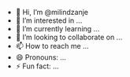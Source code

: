 - 👋 Hi, I’m @milindzanje
- 👀 I’m interested in ...
- 🌱 I’m currently learning ...
- 💞️ I’m looking to collaborate on ...
- 📫 How to reach me ...
- 😄 Pronouns: ...
- ⚡ Fun fact: ...

<!---
milindzanje/milindzanje is a ✨ special ✨ repository because its `README.md` (this file) appears on your GitHub profile.
You can click the Preview link to take a look at your changes.
--->
